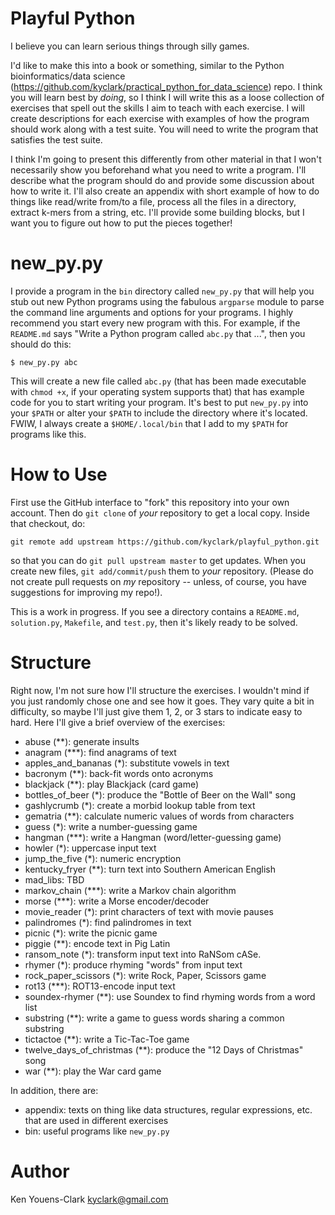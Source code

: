 # Playful Python

I believe you can learn serious things through silly games. 

I'd like to make this into a book or something, similar to the Python bioinformatics/data science (https://github.com/kyclark/practical_python_for_data_science) repo. I think you will learn best by *doing*, so I think I will write this as a loose collection of exercises that spell out the skills I aim to teach with each exercise. I will create descriptions for each exercise with examples of how the program should work along with a test suite. You will need to write the program that satisfies the test suite.

I think I'm going to present this differently from other material in that I won't necessarily show you beforehand what you need to write a program. I'll describe what the program should do and provide some discussion about how to write it. I'll also create an appendix with short example of how to do things like read/write from/to a file, process all the files in a directory, extract k-mers from a string, etc. I'll provide some building blocks, but I want you to figure out how to put the pieces together!

# new_py.py

I provide a program in the `bin` directory called `new_py.py` that will help you stub out new Python programs using the fabulous `argparse` module to parse the command line arguments and options for your programs. I highly recommend you start every new program with this. For example, if the `README.md` says "Write a Python program called `abc.py` that ...", then you should do this:

````
$ new_py.py abc
````

This will create a new file called `abc.py` (that has been made executable with `chmod +x`, if your operating system supports that) that has example code for you to start writing your program. It's best to put `new_py.py` into your `$PATH` or alter your `$PATH` to include the directory where it's located. FWIW, I always create a `$HOME/.local/bin` that I add to my `$PATH` for programs like this.

# How to Use

First use the GitHub interface to "fork" this repository into your own account. Then do `git clone` of *your* repository to get a local copy. Inside that checkout, do:

````
git remote add upstream https://github.com/kyclark/playful_python.git 
````

so that you can do `git pull upstream master` to get updates. When you create new files, `git add/commit/push` them to *your* repository. (Please do not create pull requests on *my* repository -- unless, of course, you have suggestions for improving my repo!).

This is a work in progress. If you see a directory contains a `README.md`, `solution.py`, `Makefile`, and `test.py`, then it's likely ready to be solved.

# Structure

Right now, I'm not sure how I'll structure the exercises. I wouldn't mind if you just randomly chose one and see how it goes. They vary quite a bit in difficulty, so maybe I'll just give them 1, 2, or 3 stars to indicate easy to hard. Here I'll give a brief overview of the exercises:

* abuse (\*\*): generate insults
* anagram (\*\*\*): find anagrams of text
* apples_and_bananas (\*): substitute vowels in text
* bacronym (\*\*): back-fit words onto acronyms
* blackjack (\*\*): play Blackjack (card game)
* bottles_of_beer (\*): produce the "Bottle of Beer on the Wall" song
* gashlycrumb (\*): create a morbid lookup table from text
* gematria (\*\*): calculate numeric values of words from characters
* guess (\*): write a number-guessing game
* hangman (\*\*\*): write a Hangman (word/letter-guessing game)
* howler (\*): uppercase input text
* jump_the_five (\*): numeric encryption
* kentucky_fryer (\*\*): turn text into Southern American English
* mad_libs: TBD
* markov_chain (\*\*\*): write a Markov chain algorithm
* morse (\*\*\*): write a Morse encoder/decoder
* movie_reader (\*): print characters of text with movie pauses
* palindromes (\*): find palindromes in text
* picnic (\*): write the picnic game
* piggie (\*\*): encode text in Pig Latin
* ransom_note (\*): transform input text into RaNSom cASe.
* rhymer (\*): produce rhyming "words" from input text
* rock_paper_scissors (\*): write Rock, Paper, Scissors game
* rot13 (\*\*\*): ROT13-encode input text
* soundex-rhymer (\*\*): use Soundex to find rhyming words from a word list
* substring (\*\*): write a game to guess words sharing a common substring
* tictactoe (\*\*): write a Tic-Tac-Toe game
* twelve_days_of_christmas (\*\*): produce the "12 Days of Christmas" song
* war (\*\*): play the War card game

In addition, there are:

* appendix: texts on thing like data structures, regular expressions, etc. that are used in different exercises
* bin: useful programs like `new_py.py`

# Author

Ken Youens-Clark <kyclark@gmail.com>
